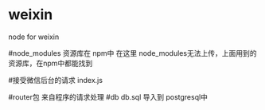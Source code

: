 # weixin
node for weixin

#node_modules
资源库在 npm中
在这里 node_modules无法上传，上面用到的资源库，在npm中都能找到

#接受微信后台的请求
 index.js
 
#router包
  来自程序的请求处理
#db
  db.sql 导入到 postgresql中
